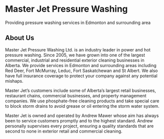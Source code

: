 # Master Jet Pressure Washing
Providing pressure washing services in Edmonton and surrounding area

## About Us

Master Jet Pressure Washing Ltd. is an industry leader in power and hot pressure washing. Since 2005, we have grown into one of the largest commercial, industrial and residential exterior cleaning businesses in Alberta. We provide services in Edmonton and surrounding areas including Red Deer, Fort McMurray, Leduc, Fort Saskatchewan and St Albert. We also have full insurance coverage to protect your company against any potential mishaps.

Master Jet’s customers include some of Alberta’s largest retail businesses, restaurant chains, commercial businesses, and property management companies. We use phosphate-free cleaning products and take special care to block storm drains to avoid grease or oil entering the storm water system.

Master Jet is owned and operated by Andrew Mawer whose aim has always been to service customers promptly and to the highest standard. Andrew personally supervises every project, ensuring a quality standards that are second to none in exterior retail and commercial cleaning.

